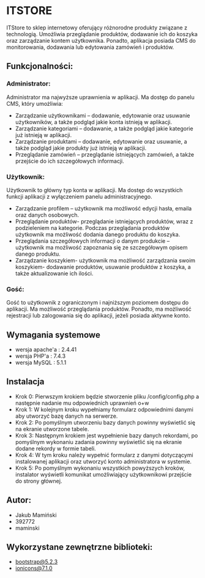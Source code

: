 # ITSTORE
ITStore to sklep internetowy oferujący różnorodne produkty związane z technologią. Umożliwia przeglądanie produktów, dodawanie ich do koszyka oraz zarządzanie kontem użytkownika. Ponadto, aplikacja posiada CMS do monitorowania, dodawania lub edytowania zamówień i produktów.

## Funkcjonalności:

### Administrator:
Administrator ma najwyższe uprawnienia w aplikacji. Ma dostęp do panelu CMS, który umożliwia:
- Zarządzanie użytkownikami – dodawanie, edytowanie oraz usuwanie użytkowników, a także podgląd jakie konta istnieją w aplikacji. 
- Zarządzanie kategoriami – dodawanie, a także podgląd jakie kategorie już istnieją w aplikacji.
- Zarządzanie produktami – dodawanie, edytowanie oraz usuwanie, a także podgląd jakie produkty już istnieją w aplikacji.
- Przeglądanie zamówień – przeglądanie istniejących zamówień, a także przejście do ich szczegółowych informacji.

### Użytkownik:
Użytkownik to główny typ konta w aplikacji. Ma dostęp do wszystkich funkcji aplikacji z wyłączeniem panelu administracyjnego.
- Zarządzanie profilem – użytkownik ma możliwość edycji hasła, emaila oraz danych osobowych.
- Przeglądanie produktów- przeglądanie istniejących produktów, wraz z podzieleniem na kategorie. Podczas przeglądania produktów użytkownik ma możliwość dodania danego produktu do koszyka.
- Przeglądania szczegółowych informacji o danym produkcie – użytkownik ma możliwość zapoznania się ze szczegółowym opisem danego produktu.
- Zarządzanie koszykiem- użytkownik ma możliwość zarządzania swoim koszykiem- dodawanie produktów, usuwanie produktów z koszyka, a także aktualizowanie ich ilości.

### Gość:
Gość to użytkownik z ograniczonym i najniższym poziomem dostępu do aplikacji. Ma możliwość przeglądania produktów. Ponadto, ma możliwość rejestracji lub zalogowania się do aplikacji, jeżeli posiada aktywne konto.

## Wymagania systemowe
- wersja apache'a : 2.4.41
- wersja PHP'a : 7.4.3
- wersja MySQL : 5.1.1

## Instalacja
- Krok 0: Pierwszym krokiem będzie stworzenie pliku /config/config.php a następnie nadanie mu odpowiednich uprawnień o+w
- Krok 1: W kolejnym kroku wypełniamy formularz odpowiednimi danymi aby utworzyć bazę danych na serwerze.
- Krok 2: Po pomyślnym utworzeniu bazy danych powinny wyświetlić się na ekranie utworzone tabele.
- Krok 3: Następnym krokiem jest wypełnienie bazy danych rekordami, po pomyślnym wykonaniu zadania powinny wyświetlić się na ekranie dodane rekordy w formie tabeli.
- Krok 4: W tym kroku należy wypełnić formularz z danymi dotyczącymi instalowanej aplikacji oraz utworzyć konto administratora w systemie.
- Krok 5: Po pomyślnym wykonaniu wszystkich powyższych kroków, instalator wyświetli komunikat umożliwiający użytkownikowi przejście do strony głównej.

## Autor:
- Jakub Mamiński
- 392772
- maminski

## Wykorzystane zewnętrzne biblioteki:
- bootstrap@5.2.3
- ionicons@7.1.0
